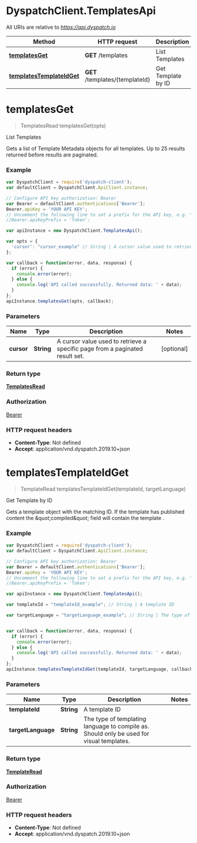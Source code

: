 # DyspatchClient.TemplatesApi

All URIs are relative to *https://api.dyspatch.io*

Method | HTTP request | Description
------------- | ------------- | -------------
[**templatesGet**](TemplatesApi.md#templatesGet) | **GET** /templates | List Templates
[**templatesTemplateIdGet**](TemplatesApi.md#templatesTemplateIdGet) | **GET** /templates/{templateId} | Get Template by ID


<a name="templatesGet"></a>
# **templatesGet**
> TemplatesRead templatesGet(opts)

List Templates

Gets a list of Template Metadata objects for all templates. Up to 25 results returned before results are paginated.

### Example
```javascript
var DyspatchClient = require('dyspatch-client');
var defaultClient = DyspatchClient.ApiClient.instance;

// Configure API key authorization: Bearer
var Bearer = defaultClient.authentications['Bearer'];
Bearer.apiKey = 'YOUR API KEY';
// Uncomment the following line to set a prefix for the API key, e.g. "Token" (defaults to null)
//Bearer.apiKeyPrefix = 'Token';

var apiInstance = new DyspatchClient.TemplatesApi();

var opts = { 
  'cursor': "cursor_example" // String | A cursor value used to retrieve a specific page from a paginated result set.
};

var callback = function(error, data, response) {
  if (error) {
    console.error(error);
  } else {
    console.log('API called successfully. Returned data: ' + data);
  }
};
apiInstance.templatesGet(opts, callback);
```

### Parameters

Name | Type | Description  | Notes
------------- | ------------- | ------------- | -------------
 **cursor** | **String**| A cursor value used to retrieve a specific page from a paginated result set. | [optional] 

### Return type

[**TemplatesRead**](TemplatesRead.md)

### Authorization

[Bearer](../README.md#Bearer)

### HTTP request headers

 - **Content-Type**: Not defined
 - **Accept**: application/vnd.dyspatch.2019.10+json

<a name="templatesTemplateIdGet"></a>
# **templatesTemplateIdGet**
> TemplateRead templatesTemplateIdGet(templateId, targetLanguage)

Get Template by ID

Gets a template object with the matching ID. If the template has published content the \&quot;compiled\&quot; field will contain the template .

### Example
```javascript
var DyspatchClient = require('dyspatch-client');
var defaultClient = DyspatchClient.ApiClient.instance;

// Configure API key authorization: Bearer
var Bearer = defaultClient.authentications['Bearer'];
Bearer.apiKey = 'YOUR API KEY';
// Uncomment the following line to set a prefix for the API key, e.g. "Token" (defaults to null)
//Bearer.apiKeyPrefix = 'Token';

var apiInstance = new DyspatchClient.TemplatesApi();

var templateId = "templateId_example"; // String | A template ID

var targetLanguage = "targetLanguage_example"; // String | The type of templating language to compile as. Should only be used for visual templates.


var callback = function(error, data, response) {
  if (error) {
    console.error(error);
  } else {
    console.log('API called successfully. Returned data: ' + data);
  }
};
apiInstance.templatesTemplateIdGet(templateId, targetLanguage, callback);
```

### Parameters

Name | Type | Description  | Notes
------------- | ------------- | ------------- | -------------
 **templateId** | **String**| A template ID | 
 **targetLanguage** | **String**| The type of templating language to compile as. Should only be used for visual templates. | 

### Return type

[**TemplateRead**](TemplateRead.md)

### Authorization

[Bearer](../README.md#Bearer)

### HTTP request headers

 - **Content-Type**: Not defined
 - **Accept**: application/vnd.dyspatch.2019.10+json

